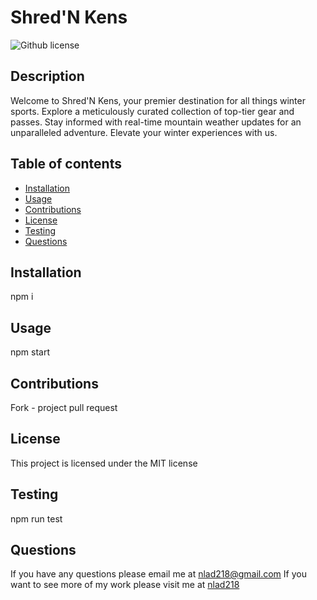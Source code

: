 # Shred'N Kens

![Github license](https://img.shields.io/badge/license-MIT-blue.svg)

## Description

Welcome to Shred'N Kens, your premier destination for all things winter sports. Explore a meticulously curated collection of top-tier gear and passes. Stay informed with real-time mountain weather updates for an unparalleled adventure. Elevate your winter experiences with us.

## Table of contents

- [Installation](#installation)
- [Usage](#usage)
- [Contributions](#contributions)
- [License](#license)
- [Testing](#testing)
- [Questions](#questions)

## Installation

npm i

## Usage

npm start

## Contributions

Fork - project pull request

## License

This project is licensed under the MIT license

## Testing

npm run test

## Questions

If you have any questions please email me at nlad218@gmail.com
If you want to see more of my work please visit me at [nlad218](https://github.com/nlad218)
